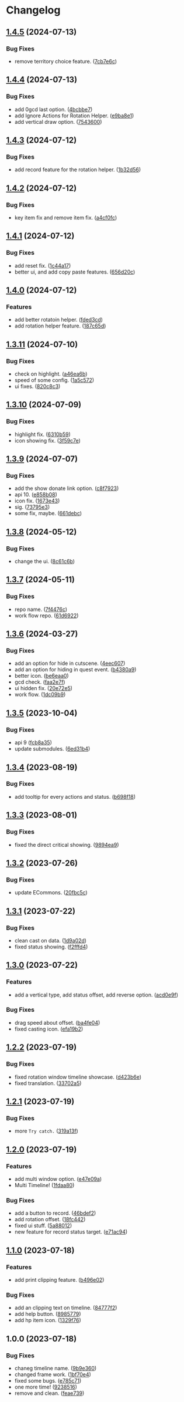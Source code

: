# Changelog

## [1.4.5](https://github.com/ArchiDog1998/ActionTimelineEx/compare/v1.4.4...v1.4.5) (2024-07-13)


### Bug Fixes

* remove territory choice feature. ([7cb7e6c](https://github.com/ArchiDog1998/ActionTimelineEx/commit/7cb7e6c33bdc49ea55129d41edf1cf4ea7e23dd8))

## [1.4.4](https://github.com/ArchiDog1998/ActionTimelineEx/compare/v1.4.3...v1.4.4) (2024-07-13)


### Bug Fixes

* add 0gcd last option. ([4bcbbe7](https://github.com/ArchiDog1998/ActionTimelineEx/commit/4bcbbe7b73e404d5ca81b325c97eff437b16131d))
* add Ignore Actions for Rotation Helper. ([e9ba8e1](https://github.com/ArchiDog1998/ActionTimelineEx/commit/e9ba8e16e9acc10d76a22e1f580983e033fb48f1))
* add vertical draw option. ([7543600](https://github.com/ArchiDog1998/ActionTimelineEx/commit/7543600d058fca84824692c3ce934016b0b7b1a0))

## [1.4.3](https://github.com/ArchiDog1998/ActionTimelineEx/compare/v1.4.2...v1.4.3) (2024-07-12)


### Bug Fixes

* add record feature for the rotation helper. ([1b32d56](https://github.com/ArchiDog1998/ActionTimelineEx/commit/1b32d56b83ec59b67ba8ace70a50cebde04a79d0))

## [1.4.2](https://github.com/ArchiDog1998/ActionTimelineEx/compare/v1.4.1...v1.4.2) (2024-07-12)


### Bug Fixes

* key item fix and remove item fix. ([a4cf0fc](https://github.com/ArchiDog1998/ActionTimelineEx/commit/a4cf0fc1376724e783252c9806cf119c0e50ae8a))

## [1.4.1](https://github.com/ArchiDog1998/ActionTimelineEx/compare/v1.4.0...v1.4.1) (2024-07-12)


### Bug Fixes

* add reset fix. ([1c44a17](https://github.com/ArchiDog1998/ActionTimelineEx/commit/1c44a17146f9a0e84f643d2f394da027280ff487))
* better ui, and add copy paste features. ([656d20c](https://github.com/ArchiDog1998/ActionTimelineEx/commit/656d20c8e1f24e7f1ee9848917b2c40aee64e9a6))

## [1.4.0](https://github.com/ArchiDog1998/ActionTimelineEx/compare/v1.3.11...v1.4.0) (2024-07-12)


### Features

* add better rotatoin helper. ([fded3cd](https://github.com/ArchiDog1998/ActionTimelineEx/commit/fded3cd527d64dc05c21511d0ab4002b02c5efca))
* add rotation helper feature. ([187c65d](https://github.com/ArchiDog1998/ActionTimelineEx/commit/187c65d76ddb0bc19bd8e45a34780f662cc48586))

## [1.3.11](https://github.com/ArchiDog1998/ActionTimelineEx/compare/v1.3.10...v1.3.11) (2024-07-10)


### Bug Fixes

* check on highlight. ([a46ea6b](https://github.com/ArchiDog1998/ActionTimelineEx/commit/a46ea6b7535283dabdc91fc54dcc003e54b90d11))
* speed of some config. ([1a5c572](https://github.com/ArchiDog1998/ActionTimelineEx/commit/1a5c5728ca5c10f13ab5cbf6f8de045613b96076))
* ui fixes. ([820c8c3](https://github.com/ArchiDog1998/ActionTimelineEx/commit/820c8c34972b962c5a353860fcb3520264d065bd))

## [1.3.10](https://github.com/ArchiDog1998/ActionTimelineEx/compare/v1.3.9...v1.3.10) (2024-07-09)


### Bug Fixes

* highlight fix. ([6310b59](https://github.com/ArchiDog1998/ActionTimelineEx/commit/6310b59a58cb7e0927489e42f36294de5109ab15))
* icon showing fix. ([3f59c7e](https://github.com/ArchiDog1998/ActionTimelineEx/commit/3f59c7ebbe0697aebff91b3bf2a243aa8c144955))

## [1.3.9](https://github.com/ArchiDog1998/ActionTimelineEx/compare/v1.3.8...v1.3.9) (2024-07-07)


### Bug Fixes

* add the show donate link option. ([c8f7923](https://github.com/ArchiDog1998/ActionTimelineEx/commit/c8f792391734d5d7c3bee035da77e3de36446955))
* api 10. ([e858b08](https://github.com/ArchiDog1998/ActionTimelineEx/commit/e858b083e7821e5a2013d07a9222bee09c9cc48a))
* icon fix. ([1673e43](https://github.com/ArchiDog1998/ActionTimelineEx/commit/1673e437a9045a994d9a00345721ece422e30f6a))
* sig. ([73795e3](https://github.com/ArchiDog1998/ActionTimelineEx/commit/73795e3b956f54794415f933b9fb06554171261c))
* some fix, maybe. ([661debc](https://github.com/ArchiDog1998/ActionTimelineEx/commit/661debc8c25b6e2907239f15a9a66ca93d7aa233))

## [1.3.8](https://github.com/ArchiDog1998/ActionTimelineEx/compare/v1.3.7...v1.3.8) (2024-05-12)


### Bug Fixes

* change the ui. ([8c61c6b](https://github.com/ArchiDog1998/ActionTimelineEx/commit/8c61c6b8d173d024381b832cb61c4b5374f983b8))

## [1.3.7](https://github.com/ArchiDog1998/ActionTimelineEx/compare/v1.3.6...v1.3.7) (2024-05-11)


### Bug Fixes

* repo name. ([7f4476c](https://github.com/ArchiDog1998/ActionTimelineEx/commit/7f4476c9d28c4a32f83c9940729b7dca3537e70c))
* work flow repo. ([61d6922](https://github.com/ArchiDog1998/ActionTimelineEx/commit/61d6922be1bbb5e4ad25d09dac662913cb9b338b))

## [1.3.6](https://github.com/ArchiDog1998/ActionTimelineEx/compare/v1.3.5...v1.3.6) (2024-03-27)


### Bug Fixes

* add an option for hide in cutscene. ([4eec607](https://github.com/ArchiDog1998/ActionTimelineEx/commit/4eec60791aca29385934ca3d2c348e9bd4558b21))
* add an option for hiding in quest event. ([b4380a9](https://github.com/ArchiDog1998/ActionTimelineEx/commit/b4380a97e68374206ae14af42830fad94fdb5d40))
* better icon. ([be6eaa0](https://github.com/ArchiDog1998/ActionTimelineEx/commit/be6eaa0f24d20a9f6ea71ece1b744da1b138f0fd))
* gcd check. ([faa2e7f](https://github.com/ArchiDog1998/ActionTimelineEx/commit/faa2e7fe49d02cc4598e09d59a5be80ef964dde5))
* ui hidden fix. ([20e72e5](https://github.com/ArchiDog1998/ActionTimelineEx/commit/20e72e5f4a79e72e84fa61bc5651b36bc82ae5e0))
* work flow. ([1dc09b9](https://github.com/ArchiDog1998/ActionTimelineEx/commit/1dc09b9b513b30561bc0bf595448af8d5aaea7fa))

## [1.3.5](https://github.com/ArchiDog1998/ActionTimelineEx/compare/v1.3.4...v1.3.5) (2023-10-04)


### Bug Fixes

* api 9 ([fcb8a35](https://github.com/ArchiDog1998/ActionTimelineEx/commit/fcb8a35266f1783ee3914dafc9ae6a85d53d1258))
* update submodules. ([6ed31b4](https://github.com/ArchiDog1998/ActionTimelineEx/commit/6ed31b46d8cc8c58e96f2aa1c21822bde18c7254))

## [1.3.4](https://github.com/ArchiDog1998/ActionTimelineEx/compare/v1.3.3...v1.3.4) (2023-08-19)


### Bug Fixes

* add tooltip for every actions and status. ([b698f18](https://github.com/ArchiDog1998/ActionTimelineEx/commit/b698f183f9a97a8a9d5e0197c103d728be026592))

## [1.3.3](https://github.com/ArchiDog1998/ActionTimelineEx/compare/v1.3.2...v1.3.3) (2023-08-01)


### Bug Fixes

* fixed the direct critical showing. ([9894ea9](https://github.com/ArchiDog1998/ActionTimelineEx/commit/9894ea9e77794c4eb6658d710bee59a287c25ca1))

## [1.3.2](https://github.com/ArchiDog1998/ActionTimelineEx/compare/v1.3.1...v1.3.2) (2023-07-26)


### Bug Fixes

* update ECommons. ([20fbc5c](https://github.com/ArchiDog1998/ActionTimelineEx/commit/20fbc5cdb0c587dd236f880bf978295b4e507d6f))

## [1.3.1](https://github.com/ArchiDog1998/ActionTimelineEx/compare/v1.3.0...v1.3.1) (2023-07-22)


### Bug Fixes

* clean cast on data. ([1d9a02d](https://github.com/ArchiDog1998/ActionTimelineEx/commit/1d9a02d2037c7b3f11aaf1e1cae9f09b21f25d10))
* fixed status showing. ([f2fffd4](https://github.com/ArchiDog1998/ActionTimelineEx/commit/f2fffd46e35287884990e9dc2d9b1ed6845bfcbe))

## [1.3.0](https://github.com/ArchiDog1998/ActionTimelineEx/compare/v1.2.2...v1.3.0) (2023-07-22)


### Features

* add a vertical type, add status offset, add reverse option. ([acd0e9f](https://github.com/ArchiDog1998/ActionTimelineEx/commit/acd0e9f0eccd8c0725b59f10d7229db5c5931ad4))


### Bug Fixes

* drag speed about offset. ([ba4fe04](https://github.com/ArchiDog1998/ActionTimelineEx/commit/ba4fe04be4696ddd901252a7ecd52f85e630b50b))
* fixed casting icon. ([efa19b2](https://github.com/ArchiDog1998/ActionTimelineEx/commit/efa19b2a2504d02f5479f7b5ced4b05c7e3c826c))

## [1.2.2](https://github.com/ArchiDog1998/ActionTimelineEx/compare/v1.2.1...v1.2.2) (2023-07-19)


### Bug Fixes

* fixed rotation window timeline showcase. ([d423b6e](https://github.com/ArchiDog1998/ActionTimelineEx/commit/d423b6eb8fc0e1fdee1f0c5f86a92f93eb670c73))
* fixed translation. ([33702a5](https://github.com/ArchiDog1998/ActionTimelineEx/commit/33702a56d4519844d7709c463b2e4ad6cfa331d0))

## [1.2.1](https://github.com/ArchiDog1998/ActionTimelineEx/compare/v1.2.0...v1.2.1) (2023-07-19)


### Bug Fixes

* more `Try catch.` ([319a13f](https://github.com/ArchiDog1998/ActionTimelineEx/commit/319a13f46c875a85d2b106f9e823da70c0c1e6ca))

## [1.2.0](https://github.com/ArchiDog1998/ActionTimelineEx/compare/v1.1.0...v1.2.0) (2023-07-19)


### Features

* add multi window option. ([e47e09a](https://github.com/ArchiDog1998/ActionTimelineEx/commit/e47e09a4915ae22e299aae66b3c2fbfb419dce3a))
* Multi Timeline! ([1fdaa80](https://github.com/ArchiDog1998/ActionTimelineEx/commit/1fdaa80706466ab33812082eb2d725c9a1e7e340))


### Bug Fixes

* add a button to record. ([46bdef2](https://github.com/ArchiDog1998/ActionTimelineEx/commit/46bdef24a4d3b881a01d580168553fc3cbae2f9a))
* add rotation offset. ([18fc442](https://github.com/ArchiDog1998/ActionTimelineEx/commit/18fc442f713cba0f98a1d8712ea80b2dff2566d6))
* fixed ui stuff. ([5a88012](https://github.com/ArchiDog1998/ActionTimelineEx/commit/5a8801246aca058335ee5dea60b807861e3c6a24))
* new feature for record status target. ([e71ac94](https://github.com/ArchiDog1998/ActionTimelineEx/commit/e71ac94438ef44952662fe76ba69bf734b70aefa))

## [1.1.0](https://github.com/ArchiDog1998/ActionTimelineEx/compare/v1.0.0...v1.1.0) (2023-07-18)


### Features

* add print clipping feature. ([b496e02](https://github.com/ArchiDog1998/ActionTimelineEx/commit/b496e029609cb32e1cb5241519d5fa01a7e7e0ca))


### Bug Fixes

* add an clipping text on timeline. ([84777f2](https://github.com/ArchiDog1998/ActionTimelineEx/commit/84777f2401d1037e1989c13fae6ad85a582d2494))
* add help button. ([8985779](https://github.com/ArchiDog1998/ActionTimelineEx/commit/898577951f462f63a48605447c36d2f7b33fc579))
* add hp item icon. ([1329f76](https://github.com/ArchiDog1998/ActionTimelineEx/commit/1329f762c6fb073f24c566a10b7cc72dacde1673))

## 1.0.0 (2023-07-18)


### Bug Fixes

* chaneg timeline name. ([9b9e360](https://github.com/ArchiDog1998/ActionTimelineEx/commit/9b9e360f145fde0cfe926c0e5046fbd5958b9060))
* changed frame work. ([1bf70e4](https://github.com/ArchiDog1998/ActionTimelineEx/commit/1bf70e41241e91e0912d8f0cd161b4129da2f137))
* fixed some bugs. ([e785c71](https://github.com/ArchiDog1998/ActionTimelineEx/commit/e785c71e78da5ba924cfaefc3ebd911450116df4))
* one more time! ([9238516](https://github.com/ArchiDog1998/ActionTimelineEx/commit/9238516edde0587814f3cffe18097f589161e6dc))
* remove and clean. ([feae739](https://github.com/ArchiDog1998/ActionTimelineEx/commit/feae7390a4860ced19fd0b3ad50be1c4f42140c8))
